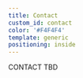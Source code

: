 ```yaml
---
title: Contact
custom_id: contact
color: '#F4F4F4'
template: generic
positioning: inside
---
```


CONTACT TBD
